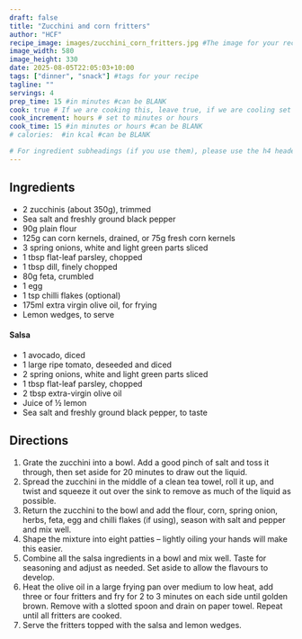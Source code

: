 ```yaml
---
draft: false
title: "Zucchini and corn fritters"
author: "HCF"
recipe_image: images/zucchini_corn_fritters.jpg #The image for your recipe
image_width: 580
image_height: 330
date: 2025-08-05T22:05:03+10:00
tags: ["dinner", "snack"] #tags for your recipe
tagline: ""
servings: 4
prep_time: 15 #in minutes #can be BLANK
cook: true # If we are cooking this, leave true, if we are cooling set to false
cook_increment: hours # set to minutes or hours
cook_time: 15 #in minutes or hours #can be BLANK
# calories:  #in kcal #can be BLANK

# For ingredient subheadings (if you use them), please use the h4 header.  For print view I have those elements targeted
---
```



## Ingredients

- 2 zucchinis (about 350g), trimmed
- Sea salt and freshly ground black pepper
- 90g plain flour
- 125g can corn kernels, drained, or 75g fresh corn kernels
- 3 spring onions, white and light green parts sliced
- 1 tbsp flat-leaf parsley, chopped
- 1 tbsp dill, finely chopped
- 80g feta, crumbled
- 1 egg
- 1 tsp chilli flakes (optional)
- 175ml extra virgin olive oil, for frying
- Lemon wedges, to serve

#### Salsa
- 1 avocado, diced
- 1 large ripe tomato, deseeded and diced
- 2 spring onions, white and light green parts sliced
- 1 tbsp flat-leaf parsley, chopped
- 2 tbsp extra-virgin olive oil
- Juice of ½ lemon
- Sea salt and freshly ground black pepper, to taste

## Directions

1. Grate the zucchini into a bowl. Add a good pinch of salt and toss it through, then set aside for 20 minutes to draw out the liquid.
2. Spread the zucchini in the middle of a clean tea towel, roll it up, and twist and squeeze it out over the sink to remove as much of the liquid as possible.
3. Return the zucchini to the bowl and add the flour, corn, spring onion, herbs, feta, egg and chilli flakes (if using), season with salt and pepper and mix well.
4. Shape the mixture into eight patties – lightly oiling your hands will make this easier.
5. Combine all the salsa ingredients in a bowl and mix well. Taste for seasoning and adjust as needed. Set aside to allow the flavours to develop.
6. Heat the olive oil in a large frying pan over medium to low heat, add three or four fritters and fry for 2 to 3 minutes on each side until golden brown. Remove with a slotted spoon and drain on paper towel. Repeat until all fritters are cooked.
7. Serve the fritters topped with the salsa and lemon wedges.